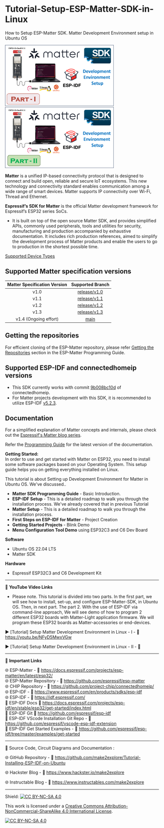 # Tutorial-Setup-ESP-Matter-SDK-in-Linux
 How to Setup ESP-Matter SDK. Matter Development Environment setup in Ubuntu OS  
  
<img src="/Images/Matter-GH-1.png" height="200" > &nbsp; &nbsp; &nbsp; &nbsp; &nbsp; <img src="/Images/Matter-GH-2.png" height="200" > 
  
**Matter** is a unified IP-based connectivity protocol that is designed to connect and build open, reliable and secure IoT ecosystems. This new technology and connectivity standard enables communication among a wide range of smart devices. Matter supports IP connectivity over Wi-Fi, Thread and Ethernet.  

**Espressif’s SDK for Matter**  is the official Matter development framework for Espressif’s ESP32 series SoCs.

- It is built on top of the open source Matter SDK, and provides simplified APIs, commonly used peripherals, tools and utilities for security, manufacturing and production accompanied by exhaustive documentation. It includes rich production references, aimed to simplify the development process of Matter products and enable the users to go to production in the shortest possible time.

[Supported Device Types](SUPPORTED_DEVICE_TYPES.md)

## Supported Matter specification versions

| Matter Specification Version |                              Supported Branch                             |
|:----------------------------:|:-------------------------------------------------------------------------:|
|             v1.0             | [release/v1.0](https://github.com/espressif/esp-matter/tree/release/v1.0) |
|             v1.1             | [release/v1.1](https://github.com/espressif/esp-matter/tree/release/v1.1) |
|             v1.2             | [release/v1.2](https://github.com/espressif/esp-matter/tree/release/v1.2) |
|             v1.3             | [release/v1.3](https://github.com/espressif/esp-matter/tree/release/v1.3) |
|     v1.4 (Ongoing effort)    |         [main](https://github.com/espressif/esp-matter/tree/main)         |


## Getting the repositories

For efficient cloning of the ESP-Matter repository, please refer
[Getting the Repositories](https://docs.espressif.com/projects/esp-matter/en/latest/esp32/developing.html#getting-the-repositories)
section in the ESP-Matter Programming Guide.

## Supported ESP-IDF and connectedhomeip versions

- This SDK currently works with commit [9b008bc10d](https://github.com/project-chip/connectedhomeip/tree/9b008bc10d) of connectedhomeip.
- For Matter projects development with this SDK, it is recommended to utilize ESP-IDF [v5.2.3](https://github.com/espressif/esp-idf/tree/v5.2.3).

## Documentation

For a simplified explanation of Matter concepts and internals, please check out the [Espressif's Matter blog series](https://blog.espressif.com/matter-38ccf1d60bcd).

Refer the [Programming Guide](https://docs.espressif.com/projects/esp-matter/en/latest/) for the latest version of the documentation.

**Getting Started:**  
In order to use and get started with Matter on ESP32, you need to install some software packages based on your Operating System. This setup guide helps you on getting everything installed on Linux.

This tutorial is about Setting up Development Environment for Matter in Ubuntu OS. We've discussed..  
- **Matter SDK Programming Guide** - Basic Introduction. 
- **ESP-IDF Setup** - This is a detailed roadmap to walk you through the installation process. We've already covered that in previous Tutorial
- **Matter Setup** - This is a detailed roadmap to walk you through the installation process.  
- **First Steps on ESP-IDF for Matter** - Project Creation
- **Getting Started Projects** - Blink Demo
- **Menu Configuration Tool Demo** using ESP32C3 and C6 Dev Board  

**Software**
- Ubuntu OS 22.04 LTS  
- Matter SDK

**Hardware**
- Espressif ESP32C3 and C6 Development Kit  

------------------------------------------------------------------------------------------------------

📕 **YouTube Video Links**  

- Please note. This tutorial is divided into two parts. In the first part, we will see how to install, set-up, and configure ESP-Matter-SDK, in Ubuntu OS. Then, in next part. The part 2. With the use of ESP-IDF via command-line approach, We will see demo of how to program 2 different ESP32 boards with Matter-Light application firmware. We will program these ESP32 boards as Matter-accessories or end-devices.

▶️  [Tutorial]  Setup Matter Development Environment in Linux - I  - 🔗  https://youtu.be/NFyD5MwxVGw  

▶️  [Tutorial]  Setup Matter Development Environment in Linux - II  - 🔗  

-------------------------------------------------------------------------------------------------------
📒 **Important Links**  
 
🌐 ESP-Matter - 🔗 https://docs.espressif.com/projects/esp-matter/en/latest/esp32/  
🌐 ESP-Matter Repository - 🔗 https://github.com/espressif/esp-matter   
🌐 CHIP Repository - 🔗 https://github.com/project-chip/connectedhomeip/   
🌐 ESP-IDF - 🔗 https://www.espressif.com/en/products/sdks/esp-idf  
🌐 ESP-IDF - 🔗 https://idf.espressif.com/  
📙 ESP-IDF Docs 🔗 https://docs.espressif.com/projects/esp-idf/en/stable/esp32/get-started/index.html  
📘 ESP-IDF Git 🔗 https://github.com/espressif/esp-idf  
📗 ESP-IDF VScode Installation Git Repo - 🔗 https://github.com/espressif/vscode-esp-idf-extension  
📗 ESP-IDF Get Started Examples - 🔗 https://github.com/espressif/esp-idf/tree/master/examples/get-started  


------------------------------------------------------------------------------------------------------

📜 Source Code, Circuit Diagrams and Documentation : 

🌐 GitHub Repository - 🔗 https://github.com/make2explore/Tutorial-Installing-ESP-IDF-on-Ubuntu   
  
🌐 Hackster Blog - 🔗 https://www.hackster.io/make2explore  
  
🌐 Instructable Blog - 🔗 https://www.instructables.com/make2explore  
  

------------------------------------------------------------------------------------------  

Shield: [![CC BY-NC-SA 4.0][cc-by-nc-sa-shield]][cc-by-nc-sa]

This work is licensed under a
[Creative Commons Attribution-NonCommercial-ShareAlike 4.0 International License][cc-by-nc-sa].

[![CC BY-NC-SA 4.0][cc-by-nc-sa-image]][cc-by-nc-sa]

[cc-by-nc-sa]: http://creativecommons.org/licenses/by-nc-sa/4.0/
[cc-by-nc-sa-image]: https://licensebuttons.net/l/by-nc-sa/4.0/88x31.png
[cc-by-nc-sa-shield]: https://img.shields.io/badge/License-CC%20BY--NC--SA%204.0-lightgrey.svg